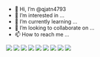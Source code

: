 - 👋 Hi, I’m @qjatn4793
- 👀 I’m interested in ...
- 🌱 I’m currently learning ...
- 💞️ I’m looking to collaborate on ...
- 📫 How to reach me ...

<!---
qjatn4793/qjatn4793 is a ✨ special ✨ repository because its `README.md` (this file) appears on your GitHub profile.
You can click the Preview link to take a look at your changes.
--->
<img src="https://img.shields.io/badge/Android-3DDC84?style=flat-square&logo=Android&logoColor=white"/>
<img src="https://simpleicons.org/icons/html5.svg"/>
<img src="https://simpleicons.org/icons/html5.svg"/>
<img src="https://simpleicons.org/icons/html5.svg"/>
<img src="https://simpleicons.org/icons/html5.svg"/>
<img src="https://simpleicons.org/icons/html5.svg"/>
<img src="https://simpleicons.org/icons/html5.svg"/>
<img src="https://simpleicons.org/icons/html5.svg"/>
<img src="https://simpleicons.org/icons/html5.svg"/>
